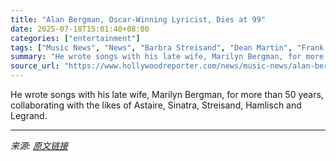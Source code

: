 ```yaml
---
title: "Alan Bergman, Oscar-Winning Lyricist, Dies at 99"
date: 2025-07-18T15:01:40+08:00
categories: ["entertainment"]
tags: ["Music News", "News", "Barbra Streisand", "Dean Martin", "Frank Sinatra", "Obituaries", "Quincy Jones"]
summary: "He wrote songs with his late wife, Marilyn Bergman, for more than 50 years, collaborating with the likes of Astaire, Sinatra, Streisand, Hamlisch and Legrand."
source_url: "https://www.hollywoodreporter.com/news/music-news/alan-bergman-dead-lyricist-1236319601/"
---
```


He wrote songs with his late wife, Marilyn Bergman, for more than 50 years, collaborating with the likes of Astaire, Sinatra, Streisand, Hamlisch and Legrand.

---

*来源: [原文链接](https://www.hollywoodreporter.com/news/music-news/alan-bergman-dead-lyricist-1236319601/)*
